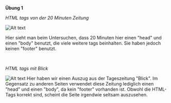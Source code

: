 **Übung 1**

_HTML tags von der 20 Minuten Zeitung_

![Alt text](images/20_Minuten.png)

Hier sieht man beim Untersuchen, dass 20 Minuten hier einen "head" und einen "body" benutzt, die viele weitere tags beinhalten. Sie haben jedoch keinen "footer" benutzt.

<br>

_HTML tags mit Blick_

![Alt text](images/Blick.png)
Hier haben wir einen Auszug aus der Tageszeitung "Blick". Im Gegensatz zu anderen Seiten verwendet diese Zeitung lediglich einen "head" und einen "body", da kein "footer" vorhanden ist. Obwohl die HTML-Tags korrekt sind, scheint die Seite irgendwie seltsam auszusehen.

<br>
